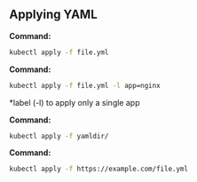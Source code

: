 ## Applying YAML

**Command:**
```bash
kubectl apply -f file.yml
```
**Command:**
```bash
kubectl apply -f file.yml -l app=nginx
```
*label (-l) to apply only a single app

**Command:**
```bash
kubectl apply -f yamldir/
```

**Command:**
```bash
kubectl apply -f https://example.com/file.yml
```

